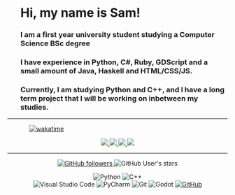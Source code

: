 <div style="padding-left: 30px">

# Hi, my name is Sam!

<h3>I am a first year university student studying a Computer Science BSc degree</h3>
<h3>I have experience in Python, C#, Ruby, GDScript and a small amount of Java, Haskell and HTML/CSS/JS.</h3>
<h3>Currently, I am studying Python and C++, and I have a long term project that I will be working on inbetween my studies.</h3>

</div>
<hr>

<div style="padding-left: 50px">

[![wakatime](https://wakatime.com/badge/user/d37b951f-fbf6-45cb-8fba-3d0eee9804c1.svg)](https://wakatime.com/@d37b951f-fbf6-45cb-8fba-3d0eee9804c1)

</div>


<div align="center">
<a href="https://github.com/the-bald-lad">
<img src="https://github-readme-stats.vercel.app/api/top-langs/?username=the-bald-lad&hide=shaderlab,hlsl&theme=github_dark&hide_border=true">
<img src="https://github-readme-stats.vercel.app/api?username=the-bald-lad&show_icons=true&theme=github_dark&title_color=blue&count_private=true&hide_border=true">
<img src="https://github-readme-streak-stats.herokuapp.com?user=the-bald-lad&theme=github-dark&date_format=M%20j%5B%2C%20Y%5D&stroke=1C1278&border=3421DD00&fire=DD7419&ring=2B1CBA&dates=3B26FF">

<img src="https://wakatime.com/share/@The_Bald_Lad/649ea811-045c-4b1a-bf9b-87eaf8ae69b3.png" />

</a>



<hr>

<a href="https://github.com/the-bald-lad?tab=followers">

![GitHub followers](https://img.shields.io/github/followers/the-bald-lad?style=social)  </a>![GitHub User's stars](https://img.shields.io/github/stars/the-bald-lad?affiliations=OWNER%2CCOLLABORATOR%2CORGANIZATION_MEMBER&style=social)

![Python](https://img.shields.io/badge/python-3670A0?style=for-the-badge&logo=python&logoColor=ffdd54)  ![C++](https://img.shields.io/badge/c++-3670A0?style=for-the-badge&logo=c%2B%2B&logoColor=ffdd54)   
![Visual Studio Code](https://img.shields.io/badge/Visual%20Studio%20Code-0078d7.svg?style=for-the-badge&logo=visual-studio-code&logoColor=white)   ![PyCharm](https://img.shields.io/badge/pycharm-143?style=for-the-badge&logo=pycharm&logoColor=black&color=black&labelColor=blue)   ![Git](https://img.shields.io/badge/git-%23F05033.svg?style=for-the-badge&logo=git&logoColor=white)   ![Godot](https://img.shields.io/badge/Godot%20Engine-478CBF?style=for-the-badge&logo=godot-engine&logoColor=white)
<a href="https://github.com/the-bald-lad/">
![GitHub](https://img.shields.io/badge/github-%23121011.svg?style=for-the-badge&logo=github&logoColor=white)
</a>
</div>
